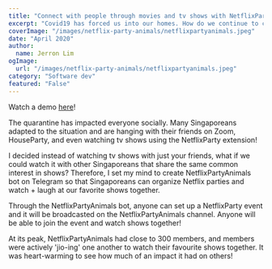 ```yaml
---
title: "Connect with people through movies and tv shows with NetflixPartyAnimals"
excerpt: "Covid19 has forced us into our homes. How do we continue to create new relationships?"
coverImage: "/images/netflix-party-animals/netflixpartyanimals.jpeg"
date: "April 2020"
author:
  name: Jerron Lim
ogImage:
  url: "/images/netflix-party-animals/netflixpartyanimals.jpeg"
category: "Software dev"
featured: "False"
---
```


Watch a demo [here](https://www.youtube.com/embed/_HOuLnuYf4Q)!

The quarantine has impacted everyone socially. Many Singaporeans adapted to the situation and are hanging with their friends on Zoom, HouseParty, and even watching tv shows using the NetflixParty extension!

I decided instead of watching tv shows with just your friends, what if we could watch it with other Singaporeans that share the same common interest in shows? Therefore, I set my mind to create NetflixPartyAnimals bot on Telegram so that Singaporeans can organize Netflix parties and watch + laugh at our favorite shows together.

Through the NetflixPartyAnimals bot, anyone can set up a NetflixParty event and it will be broadcasted on the NetflixPartyAnimals channel. Anyone will be able to join the event and watch shows together!

At its peak, NetflixPartyAnimals had close to 300 members, and members were actively 'jio-ing' one another to watch their favourite shows together. It was heart-warming to see how much of an impact it had on others!
